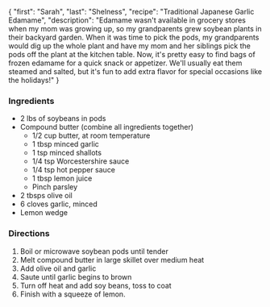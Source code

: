 {
    "first": "Sarah",
    "last": "Shelness",
    "recipe": "Traditional Japanese Garlic Edamame",
    "description": "Edamame wasn't available in grocery stores when my mom was growing up, so my grandparents grew soybean plants in their backyard garden. When it was time to pick the pods, my grandparents would dig up the whole plant and have my mom and her siblings pick the pods off the plant at the kitchen table. Now, it's pretty easy to find bags of frozen edamame for a quick snack or appetizer. We'll usually eat them steamed and salted, but it's fun to add extra flavor for special occasions like the holidays!"
}

<div class="ingredients">
        <h3>Ingredients</h3>
        <ul>
<li>2 lbs of soybeans in pods</li>
<li>Compound butter (combine all ingredients together)
  <ul>
    <li>1/2 cup butter, at room temperature</li>
    <li>1 tbsp minced garlic</li>
    <li>1 tsp minced shallots</li>
    <li>1/4 tsp Worcestershire sauce</li>
    <li>1/4 tsp hot pepper sauce</li>
    <li>1 tbsp lemon juice</li>
    <li>Pinch parsley</li>
  </ul>
</li>
<li>2 tbsps olive oil</li>
<li>6 cloves garlic, minced</li>
<li>Lemon wedge</li>
        </ul>
      </div>
      <div class="directions">
        <h3>Directions</h3>
        <ol>
<li>Boil or microwave soybean pods until tender</li>
<li>Melt compound butter in large skillet over medium heat</li>
<li>Add olive oil and garlic</li>
<li>Saute until garlic begins to brown</li>
<li>Turn off heat and add soy beans, toss to coat</li>
<li>Finish with a squeeze of lemon.</li>
        </ol>
      </div>
